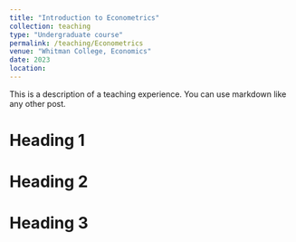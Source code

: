 ```yaml
---
title: "Introduction to Econometrics"
collection: teaching
type: "Undergraduate course"
permalink: /teaching/Econometrics
venue: "Whitman College, Economics"
date: 2023
location: 
---
```


This is a description of a teaching experience. You can use markdown like any other post.

Heading 1
======

Heading 2
======

Heading 3
======

